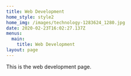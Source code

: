 ```yaml
---
title: Web Development
home_style: style2
home_img: /images/technology-1283624_1280.jpg
date: 2020-02-23T16:02:27.137Z
menus:
  main:
    title: Web Development
layout: page
---
```

This is the web development page.

